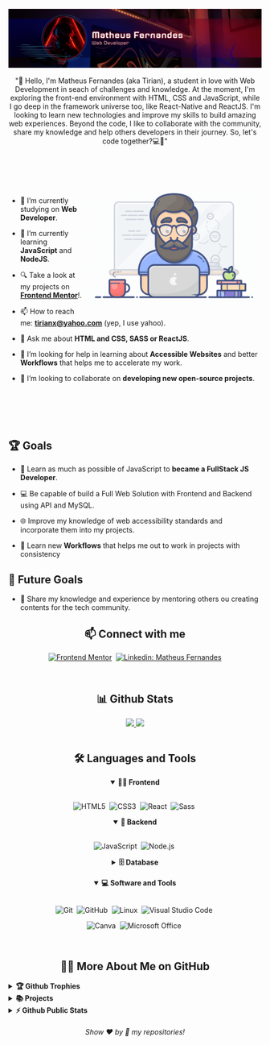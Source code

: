 
![Banner](./assets/banner.png)

<p align="center">
"👋 Hello, I'm Matheus Fernandes (aka Tirian), a student in love with Web Development in seach of challenges and knowledge. At the moment, I'm exploring the front-end environment with HTML, CSS and JavaScript, while I go deep in the framework universe too, like React-Native and ReactJS. 
I'm looking to learn new technologies and improve my skills to build amazing web experiences. Beyond the code, I like to collaborate with the community, share my knowledge and help others developers in their journey. So, let's code together?💻🚀"
</p>

##

<br>

<!--- Web illustrations by Vicent Low ( https://github.com/VL-037 ) --->
<br>
<br>

<img align="right" alt="GIF" src="./assets/yo.gif" width="350px"/>

- 🔭 I’m currently studying on **Web Developer**.

- 🌱 I’m currently learning **JavaScript** and **NodeJS**.

- 🔍 Take a look at my projects on [**Frontend Mentor**](https://www.frontendmentor.io/profile/xtirian)!.

- 📫 How to reach me: **tirianx@yahoo.com** (yep, I use yahoo).

- 💬 Ask me about **HTML and CSS, SASS or ReactJS**.

- 🤝 I’m looking for help in learning about **Accessible Websites** and better **Workflows** that helps me to accelerate my work.

- 👯 I’m looking to collaborate on **developing new open-source projects**.
 
<br>
<br>
<br>
<br>

## 🏆 Goals

- 📖 Learn as much as possible of JavaScript to **became a FullStack JS Developer**.

- 💻 Be capable of build a Full Web Solution with Frontend and Backend using API and MySQL.

- 🌐 Improve my knowledge of web accessibility standards and incorporate them into my projects.

- 🌊 Learn new **Workflows** that helps me out to work in projects with consistency

## 🎯 Future Goals

- 🌟 Share my knowledge and experience by mentoring others ou creating contents for the tech community.


<h2 align="center">📫 Connect with me</h2>

<div align = "center">

[![Frontend Mentor](https://img.shields.io/badge/-Frontend%20Mentor-5F3DC4?style=for-the-badge&logo=FrontendMentor&logoColor=white&link=https://www.frontendmentor.io/profile/xtirian)](https://www.frontendmentor.io/profile/xtirian)&nbsp;
[![Linkedin: Matheus Fernandes](https://img.shields.io/badge/-linkedin-blue?style=for-the-badge&logo=Linkedin&logoColor=white&link=https://www.linkedin.com/in/mf-cunha/)](https://www.linkedin.com/in/mf-cunha/)
 
</div>

<br>
<h2 align="center">📊 Github Stats</h2>

<div align="center">
  <a href="https://github.com/xtirian">
  <img height="190em" src="https://github-readme-stats.vercel.app/api?username=xtirian&show_icons=true&theme=dracula&include_all_commits=true&count_private=true"/>
  <img height="190em" src="https://github-readme-stats.vercel.app/api/top-langs/?username=xtirian&layout=compact&langs_count=7&theme=dracula"/>
  </a>
</div>
<br>


<div align = "center">

<h2 align="center">🛠️ Languages and Tools</h2>

<details open>
<summary><b>🏄‍♂️ Frontend</b></summary>
<br>
  
![HTML5](https://img.shields.io/badge/-HTML5-E34F26?style=for-the-badge&logo=html5&logoColor=white)&nbsp;
![CSS3](https://img.shields.io/badge/-CSS3-1572B6?style=for-the-badge&logo=css3)&nbsp;
![React](https://img.shields.io/badge/-React-%23404d59?style=for-the-badge&logo=react)&nbsp;
![Sass](https://img.shields.io/badge/-Sass-CC6699?style=for-the-badge&logo=sass&logoColor=white)&nbsp;
</details>

<details open>
<summary><b>🧰 Backend</b></summary>
<br>

![JavaScript](https://img.shields.io/badge/Javascript-F7DF1E.svg?style=for-the-badge&logo=javascript&logoColor=black)&nbsp;
![Node.js](https://img.shields.io/badge/node.js-339933.svg?style=for-the-badge&logo=nodedotjs&logoColor=white)&nbsp;

</details>

<details>
<summary><b>🗄️ Database</b></summary>
<br>
</details>
<br>

<details open>
<summary><b>💻 Software and Tools</b></summary>
<br>

![Git](https://img.shields.io/badge/-Git-F05032?style=for-the-badge&logo=git&logoColor=white)&nbsp;
![GitHub](https://img.shields.io/badge/-GitHub-181717?style=for-the-badge&logo=github)&nbsp;
![Linux](https://img.shields.io/badge/-Linux-FCC624?style=for-the-badge&logo=linux&logoColor=black)&nbsp;
![Visual Studio Code](https://img.shields.io/badge/-VSCODE-007ACC?style=for-the-badge&&logo=visual-studio-code&logoColor=white)&nbsp;
<br>

![Canva](https://img.shields.io/badge/-Canva-00C4CC?style=for-the-badge&logo=canva&logoColor=white)&nbsp;
![Microsoft Office](https://img.shields.io/badge/-MS%20Office-D83B01?style=for-the-badge&logo=microsoft-office&logoColor=white)&nbsp;
</details>

</div>


<br>

<h2 align="center">👨‍💻 More About Me on GitHub</h2>


<details>
<summary><b>🏆 Github Trophies</b></summary>
<br>
<p align="center">
<img src="https://github-profile-trophy.vercel.app/?username=xTirian&theme=dracula&column=3&margin-w=15&margin-h=15" alt="xTirian" />
</p>
</details>

<details>
<summary><b>📚 Projects</b></summary>
<br>
<p align="left">

<a href="https://github.com/xtirian/Frontend-Mentor-SnyderCut"><img width="360" src="https://github-readme-stats.vercel.app/api/pin/?username=xTirian&repo=Frontend-Mentor-SnyderCut&theme=dracula" alt="Frontend-Mentor-SnyderCut"></a>
<a href="https://github.com/xTirian/JS30-TheForceAwakens"><img width="360" src="https://github-readme-stats.vercel.app/api/pin/?username=xTirian&repo=JS30-TheForceAwakens&theme=dracula" alt="JS30-TheForceAwakens"></a>
<a href="https://github.com/xTirian/DNC-Exercicios"><img width="360" src="https://github-readme-stats.vercel.app/api/pin/?username=xTirian&repo=DNC-Exercicios&theme=dracula" alt="DNC-Exercicios"></a>
<a href="https://github.com/xTirian/proj-agencia-digital"><img width="360" src="https://github-readme-stats.vercel.app/api/pin/?username=xTirian&repo=proj-agencia-digital&theme=dracula" alt="proj-agencia-digital"></a>
  

</p>
</details>

<details>
<summary><b>⚡ Github Public Stats</b></summary>
<br>
<p align="center">
<img src="https://github-readme-stats.vercel.app/api?username=MelvinAguilar&show_icons=true&theme=radical&count_private=true" alt="MelvinAguilar" width="420"/>&nbsp;<img src="https://github-readme-stats.vercel.app/api/top-langs/?username=MelvinAguilar&layout=compact&theme=radical" alt="MelvinAguilar" height="165">
</p>
<img src="https://visitor-badge.glitch.me/badge?page_id=MelvinAguilar.MelvinAguilar">
</details>
  
  
<h6 align="center">Show ❤️ by 🌟 my repositories!</h6>

